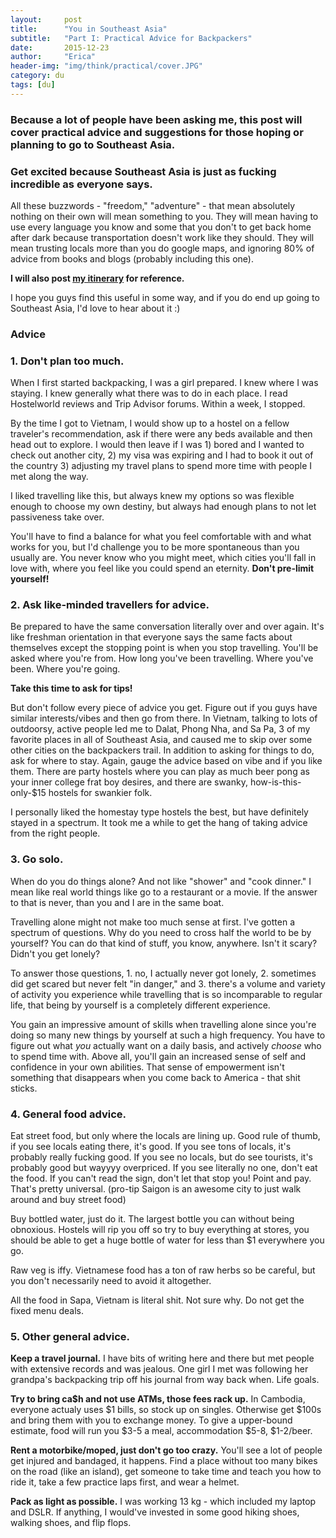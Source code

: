 ```yaml
---
layout:     post
title:      "You in Southeast Asia"
subtitle:   "Part I: Practical Advice for Backpackers"
date:       2015-12-23
author:     "Erica"
header-img: "img/think/practical/cover.JPG"
category: du
tags: [du]
---
```


<h3 class="section-heading">Because a lot of people have been asking me, this post will cover practical advice and suggestions for those hoping or planning to go to Southeast Asia.</h3>

<h3>Get excited because Southeast Asia is just as fucking incredible as everyone says.</h3>

All these buzzwords - "freedom," "adventure" - that mean absolutely nothing on their own will mean something to you. They will mean having to use every language you know and some that you don't to get back home after dark because transportation doesn't work like they should. They will mean trusting locals more than you do google maps, and ignoring 80% of advice from books and blogs (probably including this one).

<b>I will also post <a href="{% post_url 2015-12-23-itinerary %}" target="_blank">my itinerary</a> for reference.</b>

I hope you guys find this useful in some way, and if you do end up going to Southeast Asia, I'd love to hear about it :)

<h3 class="section-heading">Advice</h3>

<h3>1. Don't plan too much.</h3>
When I first started backpacking, I was a girl prepared. I knew where I was staying. I knew generally what there was to do in each place. I read Hostelworld reviews and Trip Advisor forums. Within a week, I stopped. 

By the time I got to Vietnam, I would show up to a hostel on a fellow traveler's recommendation, ask if there were any beds available and then head out to explore. I would then leave if I was 1) bored and I wanted to check out another city, 2) my visa was expiring and I had to book it out of the country 3) adjusting my travel plans to spend more time with people I met along the way.

I liked travelling like this, but always knew my options so was flexible enough to choose my own destiny, but always had enough plans to not let passiveness take over.

You'll have to find a balance for what you feel comfortable with and what works for you, but I'd challenge you to be more spontaneous than you usually are. You never know who you might meet, which cities you'll fall in love with, where you feel like you could spend an eternity. <b>Don't pre-limit yourself!</b>

<h3>2. Ask like-minded travellers for advice.</h3>
Be prepared to have the same conversation literally over and over again. It's like freshman orientation in that everyone says the same facts about themselves except the stopping point is when you stop travelling. You'll be asked where you're from. How long you've been travelling. Where you've been. Where you're going. 

<b>Take this time to ask for tips!</b>

But don't follow every piece of advice you get. Figure out if you guys have similar interests/vibes and then go from there. In Vietnam, talking to lots of outdoorsy, active people led me to Dalat, Phong Nha, and Sa Pa, 3 of my favorite places in all of Southeast Asia, and caused me to skip over some other cities on the backpackers trail. In addition to asking for things to do, ask for where to stay. Again, gauge the advice based on vibe and if you like them. There are party hostels where you can play as much beer pong as your inner college frat boy desires, and there are swanky, how-is-this-only-$15 hostels for swankier folk. 

I personally liked the homestay type hostels the best, but have definitely stayed in a spectrum. It took me a while to get the hang of taking advice from the right people.

<h3>3. Go solo.</h3>
When do you do things alone? And not like "shower" and "cook dinner." I mean like real world things like go to a restaurant or a movie. If the answer to that is never, than you and I are in the same boat.

Travelling alone might not make too much sense at first. I've gotten a spectrum of questions. Why do you need to cross half the world to be by yourself? You can do that kind of stuff, you know, anywhere. Isn't it scary? Didn't you get lonely?

To answer those questions, 1. no, I actually never got lonely, 2. sometimes did get scared but never felt "in danger," and 3. there's a volume and variety of activity you experience while travelling that is so incomparable to regular life, that being by yourself is a completely different experience.

You gain an impressive amount of skills when travelling alone since you're doing so many new things by yourself at such a high frequency. You have to figure out what <i>you</i> actually want on a daily basis, and actively <i>choose</i> who to spend time with. Above all, you'll gain an increased sense of self and confidence in your own abilities. That sense of empowerment isn't something that disappears when you come back to America - that shit sticks.

<h3>4. General food advice.</h3>
Eat street food, but only where the locals are lining up. Good rule of thumb, if you see locals eating there, it's good. If you see tons of locals, it's probably really fucking good. If you see no locals, but do see tourists, it's probably good but wayyyy overpriced. If you see literally no one, don't eat the food. If you can't read the sign, don't let that stop you! Point and pay. That's pretty universal. (pro-tip Saigon is an awesome city to just walk around and buy street food)

Buy bottled water, just do it. The largest bottle you can without being obnoxious. Hostels will rip you off so try to buy everything at stores, you should be able to get a huge bottle of water for less than $1 everywhere you go.

Raw veg is iffy. Vietnamese food has a ton of raw herbs so be careful, but you don't necessarily need to avoid it altogether.

All the food in Sapa, Vietnam is literal shit. Not sure why. Do not get the fixed menu deals.

<h3>5. Other general advice.</h3>
<b>Keep a travel journal.</b> I have bits of writing here and there but met people with extensive records and was jealous. One girl I met was following her grandpa's backpacking trip off his journal from way back when. Life goals.

<b>Try to bring ca$h and not use ATMs, those fees rack up.</b> In Cambodia, everyone actualy uses $1 bills, so stock up on singles. Otherwise get $100s and bring them with you to exchange money. To give a upper-bound estimate, food will run you $3-5 a meal, accommodation $5-8, $1-2/beer.

<b>Rent a motorbike/moped, just don't go too crazy.</b> You'll see a lot of people get injured and bandaged, it happens. Find a place without too many bikes on the road (like an island), get someone to take time and teach you how to ride it, take a few practice laps first, and wear a helmet. 

<b>Pack as light as possible.</b> I was working 13 kg - which included my laptop and DSLR. If anything, I would've invested in some good hiking shoes, walking shoes, and flip flops.